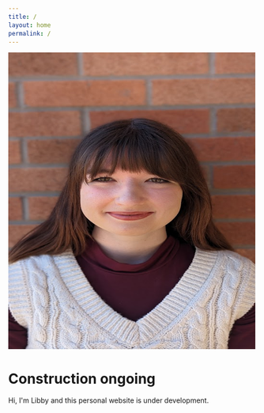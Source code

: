 ```yaml
---
title: /
layout: home
permalink: /
---
```


<img src="graphics/headshot.jpg" alt="Headshot" style="width:500px;height:600px;">

# Construction ongoing
Hi, I'm Libby and this personal website is under development. 


